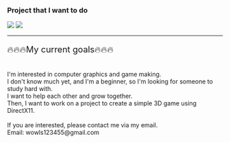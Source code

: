 ### Project that I want to do

<a href="https://www.unrealengine.com/ko/unreal-engine-5" target="_blank"><img src="https://img.shields.io/badge/Unreal Engine-0E1128?style=for-the-badge&logo=Unreal Engine&logoColor=white"/></a>
<a href="https://en.cppreference.com/w/" target="_blank"><img src="https://img.shields.io/badge/C++-00599C?style=for-the-badge&logo=cplusplus&logoColor=white"/></a>
<br>
<hr>
<p style="font-size:20px">🔥🔥🔥My current goals🔥🔥🔥</p>
<br>
I'm interested in computer graphics and game making. <br>
I don't know much yet, and I'm a beginner, so I'm looking for someone to study hard with. <br>
I want to help each other and grow together. <br>
Then, I want to work on a project to create a simple 3D game using DirectX11. <br>
<br>
If you are interested, please contact me via my email.
<br>
Email: wowls123455@gmail.com
